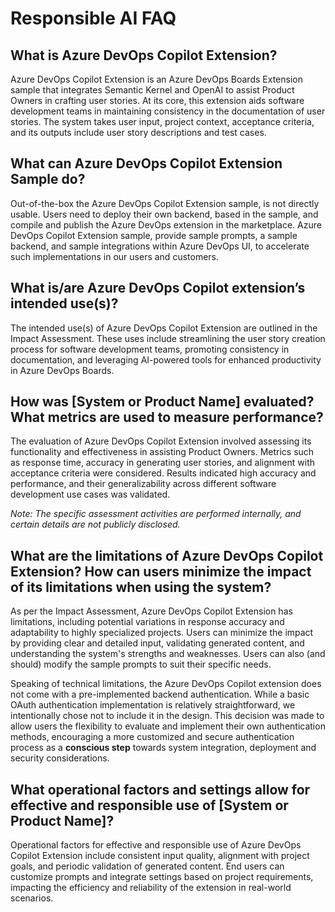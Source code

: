 # Responsible AI FAQ

## What is Azure DevOps Copilot Extension?

Azure DevOps Copilot Extension is an Azure DevOps Boards Extension sample that integrates Semantic Kernel and OpenAI to assist Product Owners in crafting user stories. At its core, this extension aids software development teams in maintaining consistency in the documentation of user stories. The system takes user input, project context, acceptance criteria, and its outputs include user story descriptions and test cases.

## What can Azure DevOps Copilot Extension Sample do?

Out-of-the-box the Azure DevOps Copilot Extension sample, is not directly usable. Users need to deploy their own backend, based in the sample, and compile and publish the Azure DevOps extension in the marketplace. Azure DevOps Copilot Extension sample, provide sample prompts, a sample backend, and sample integrations within Azure DevOps UI, to accelerate such implementations in our users and customers.

## What is/are Azure DevOps Copilot extension’s intended use(s)?

The intended use(s) of Azure DevOps Copilot Extension are outlined in the Impact Assessment. These uses include streamlining the user story creation process for software development teams, promoting consistency in documentation, and leveraging AI-powered tools for enhanced productivity in Azure DevOps Boards.

## How was [System or Product Name] evaluated? What metrics are used to measure performance?

The evaluation of Azure DevOps Copilot Extension involved assessing its functionality and effectiveness in assisting Product Owners. Metrics such as response time, accuracy in generating user stories, and alignment with acceptance criteria were considered. Results indicated high accuracy and performance, and their generalizability across different software development use cases was validated.

*Note: The specific assessment activities are performed internally, and certain details are not publicly disclosed.*

## What are the limitations of Azure DevOps Copilot Extension? How can users minimize the impact of its limitations when using the system?

As per the Impact Assessment, Azure DevOps Copilot Extension has limitations, including potential variations in response accuracy and adaptability to highly specialized projects. Users can minimize the impact by providing clear and detailed input, validating generated content, and understanding the system's strengths and weaknesses. Users can also (and should) modify the sample prompts to suit their specific needs.

Speaking of technical limitations, the Azure DevOps Copilot extension does not come with a pre-implemented backend authentication. While a basic OAuth authentication implementation is relatively straightforward, we intentionally chose not to include it in the design. This decision was made to allow users the flexibility to evaluate and implement their own authentication methods, encouraging a more customized and secure authentication process as a **conscious step** towards system integration, deployment and security considerations.

## What operational factors and settings allow for effective and responsible use of [System or Product Name]?

Operational factors for effective and responsible use of Azure DevOps Copilot Extension include consistent input quality, alignment with project goals, and periodic validation of generated content. End users can customize prompts and integrate settings based on project requirements, impacting the efficiency and reliability of the extension in real-world scenarios.